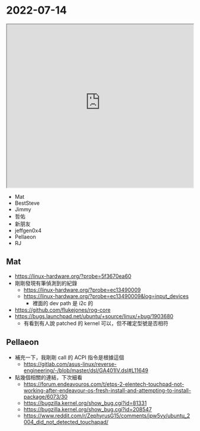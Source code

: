 # 2022-07-14

<iframe src="https://photos.hackingthursday.org/2022-2022-07-14" width="100%" height="440px"></iframe>

- Mat
- BestSteve
- Jimmy
- 哲佑
- 新朋友
- jeffgen0x4
- Pellaeon
- RJ

## Mat

- https://linux-hardware.org/?probe=5f3670ea60
- 剛剛發現有筆偵測到的紀錄
    - https://linux-hardware.org/?probe=ec13490009
    - https://linux-hardware.org/?probe=ec13490009&log=input_devices
        - 裡面的 dev path 是 i2c 的
-  https://github.com/flukejones/rog-core
-  https://bugs.launchpad.net/ubuntu/+source/linux/+bug/1903680
    -  有看到有人說 patched 的 kernel 可以，但不確定型號是否相符

## Pellaeon

- 補充一下，我剛剛 call 的 ACPI 指令是根據這個 
    - https://gitlab.com/asus-linux/reverse-engineering/-/blob/master/dsl/GA401IV.dsl#L11649
- 貼幾個相關的連結，下次細看
    - https://forum.endeavouros.com/t/etps-2-elentech-touchpad-not-working-after-endeavour-os-fresh-install-and-attempting-to-install-package/6073/30
    - https://bugzilla.kernel.org/show_bug.cgi?id=81331
    - https://bugzilla.kernel.org/show_bug.cgi?id=208547
    - https://www.reddit.com/r/ZephyrusG15/comments/jpw5vy/ubuntu_2004_did_not_detected_touchapad/
